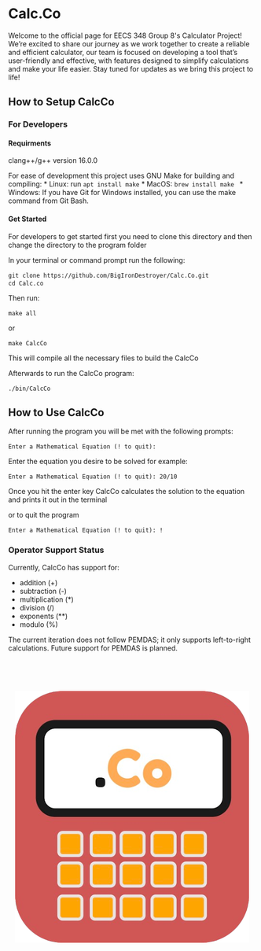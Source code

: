 # Calc.Co
Welcome to the official page for EECS 348 Group 8's Calculator Project! We’re excited to share our journey as we work together to create a reliable and efficient calculator, our team is focused on developing a tool that’s user-friendly and effective, with features designed to simplify calculations and make your life easier. Stay tuned for updates as we bring this project to life!

## How to Setup CalcCo

### For Developers

#### Requirments 

clang++/g++ version 16.0.0

For ease of development this project uses GNU Make for building and compiling:
    * Linux: run ```apt install make```
    * MacOS: ```brew install make ```
    * Windows: If you have Git for Windows installed, you can use the make command from Git Bash.

#### Get Started

For developers to get started first you need to clone this directory and then change the directory to the program folder

In your terminal or command prompt run the following:

```
git clone https://github.com/BigIronDestroyer/Calc.Co.git
cd Calc.co
```

Then run: 
```
make all
``` 

or 

```
make CalcCo
```

This will compile all the necessary files to build the CalcCo

Afterwards to run the CalcCo program:

```
./bin/CalcCo
```

## How to Use CalcCo
After running the program you will be met with the following prompts:

```
Enter a Mathematical Equation (! to quit):
```

Enter the equation you desire to be solved for example:

```
Enter a Mathematical Equation (! to quit): 20/10

```
Once you hit the enter key CalcCo calculates the solution to the equation and prints it out in the terminal

or to quit the program

```
Enter a Mathematical Equation (! to quit): !
```

### Operator Support Status 
Currently, CalcCo has support for:
* addition (+)
* subtraction (-)
* multiplication (*)
* division (/)
* exponents (**)
* modulo (%)

The current iteration does not follow PEMDAS; it only supports left-to-right calculations. Future support for PEMDAS is planned.

<br>
<br>
<br>

<p align="center">
<img src="./assets/Logo.png">
</p>
